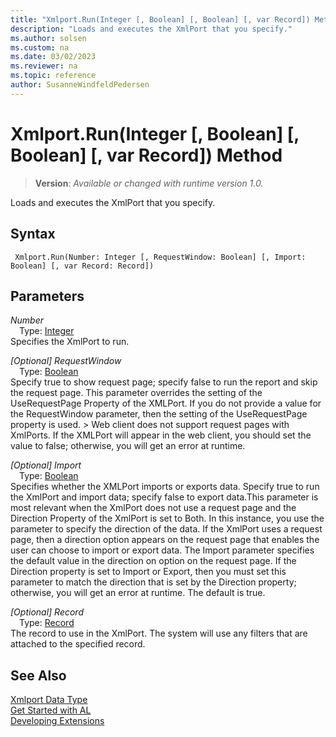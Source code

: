 ```yaml
---
title: "Xmlport.Run(Integer [, Boolean] [, Boolean] [, var Record]) Method"
description: "Loads and executes the XmlPort that you specify."
ms.author: solsen
ms.custom: na
ms.date: 03/02/2023
ms.reviewer: na
ms.topic: reference
author: SusanneWindfeldPedersen
---
```

[//]: # (START>DO_NOT_EDIT)
[//]: # (IMPORTANT:Do not edit any of the content between here and the END>DO_NOT_EDIT.)
[//]: # (Any modifications should be made in the .xml files in the ModernDev repo.)
# Xmlport.Run(Integer [, Boolean] [, Boolean] [, var Record]) Method
> **Version**: _Available or changed with runtime version 1.0._

Loads and executes the XmlPort that you specify.


## Syntax
```AL
 Xmlport.Run(Number: Integer [, RequestWindow: Boolean] [, Import: Boolean] [, var Record: Record])
```
## Parameters
*Number*  
&emsp;Type: [Integer](../integer/integer-data-type.md)  
Specifies the XmlPort to run.  

*[Optional] RequestWindow*  
&emsp;Type: [Boolean](../boolean/boolean-data-type.md)  
Specify true to show request page; specify false to run the report and skip the request page. This parameter overrides the setting of the UseRequestPage Property of the XMLPort. If you do not provide a value for the RequestWindow parameter, then the setting of the UseRequestPage property is used. \> Web client does not support request pages with XmlPorts. If the XMLPort will appear in the web client, you should set the value to false; otherwise, you will get an error at runtime.  

*[Optional] Import*  
&emsp;Type: [Boolean](../boolean/boolean-data-type.md)  
Specifies whether the XMLPort imports or exports data. Specify true to run the XmlPort and import data; specify false to export data.This parameter is most relevant when the XmlPort does not use a request page and the Direction Property of the XmlPort is set to Both. In this instance, you use the parameter to specify the direction of the data. If the XmlPort uses a request page, then a direction option appears on the request page that enables the user can choose to import or export data. The Import parameter specifies the default value in the direction on option on the request page. If the Direction property is set to Import or Export, then you must set this parameter to match the direction that is set by the Direction property; otherwise, you will get an error at runtime. The default is true.  

*[Optional] Record*  
&emsp;Type: [Record](../record/record-data-type.md)  
The record to use in the XmlPort. The system will use any filters that are attached to the specified record.  



[//]: # (IMPORTANT: END>DO_NOT_EDIT)
## See Also
[Xmlport Data Type](xmlport-data-type.md)  
[Get Started with AL](../../devenv-get-started.md)  
[Developing Extensions](../../devenv-dev-overview.md)